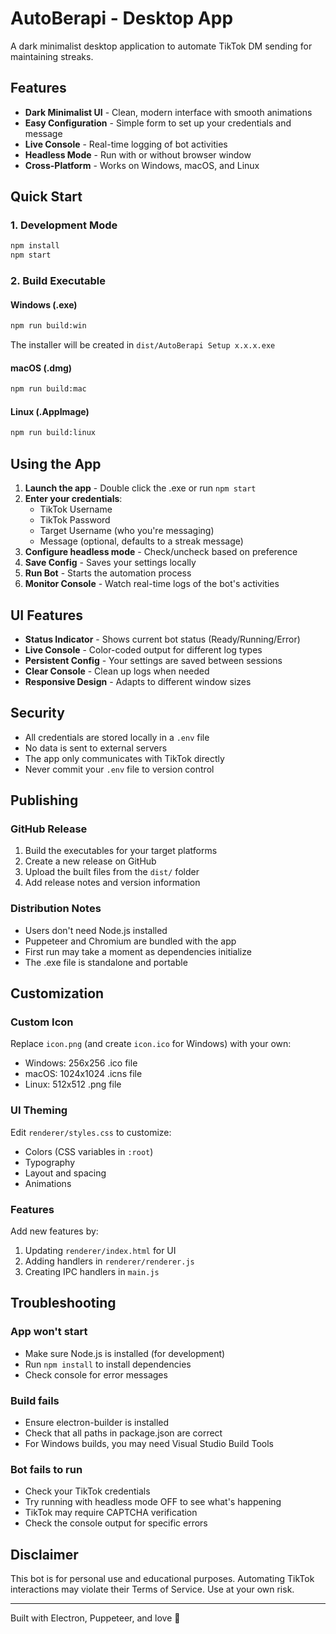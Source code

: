 # AutoBerapi - Desktop App

A dark minimalist desktop application to automate TikTok DM sending for maintaining streaks.

## Features

- **Dark Minimalist UI** - Clean, modern interface with smooth animations
- **Easy Configuration** - Simple form to set up your credentials and message
- **Live Console** - Real-time logging of bot activities
- **Headless Mode** - Run with or without browser window
- **Cross-Platform** - Works on Windows, macOS, and Linux

## Quick Start

### 1. Development Mode

```bash
npm install
npm start
```

### 2. Build Executable

#### Windows (.exe)
```bash
npm run build:win
```

The installer will be created in `dist/AutoBerapi Setup x.x.x.exe`

#### macOS (.dmg)
```bash
npm run build:mac
```

#### Linux (.AppImage)
```bash
npm run build:linux
```

## Using the App

1. **Launch the app** - Double click the .exe or run `npm start`
2. **Enter your credentials**:
   - TikTok Username
   - TikTok Password
   - Target Username (who you're messaging)
   - Message (optional, defaults to a streak message)
3. **Configure headless mode** - Check/uncheck based on preference
4. **Save Config** - Saves your settings locally
5. **Run Bot** - Starts the automation process
6. **Monitor Console** - Watch real-time logs of the bot's activities

## UI Features

- **Status Indicator** - Shows current bot status (Ready/Running/Error)
- **Live Console** - Color-coded output for different log types
- **Persistent Config** - Your settings are saved between sessions
- **Clear Console** - Clean up logs when needed
- **Responsive Design** - Adapts to different window sizes

## Security

- All credentials are stored locally in a `.env` file
- No data is sent to external servers
- The app only communicates with TikTok directly
- Never commit your `.env` file to version control

## Publishing

### GitHub Release

1. Build the executables for your target platforms
2. Create a new release on GitHub
3. Upload the built files from the `dist/` folder
4. Add release notes and version information

### Distribution Notes

- Users don't need Node.js installed
- Puppeteer and Chromium are bundled with the app
- First run may take a moment as dependencies initialize
- The .exe file is standalone and portable

## Customization

### Custom Icon

Replace `icon.png` (and create `icon.ico` for Windows) with your own:
- Windows: 256x256 .ico file
- macOS: 1024x1024 .icns file
- Linux: 512x512 .png file

### UI Theming

Edit `renderer/styles.css` to customize:
- Colors (CSS variables in `:root`)
- Typography
- Layout and spacing
- Animations

### Features

Add new features by:
1. Updating `renderer/index.html` for UI
2. Adding handlers in `renderer/renderer.js`
3. Creating IPC handlers in `main.js`

## Troubleshooting

### App won't start
- Make sure Node.js is installed (for development)
- Run `npm install` to install dependencies
- Check console for error messages

### Build fails
- Ensure electron-builder is installed
- Check that all paths in package.json are correct
- For Windows builds, you may need Visual Studio Build Tools

### Bot fails to run
- Check your TikTok credentials
- Try running with headless mode OFF to see what's happening
- TikTok may require CAPTCHA verification
- Check the console output for specific errors

## Disclaimer

This bot is for personal use and educational purposes. Automating TikTok interactions may violate their Terms of Service. Use at your own risk.

---

Built with Electron, Puppeteer, and love 💜
